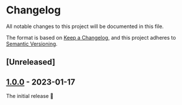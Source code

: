 # Changelog
All notable changes to this project will be documented in this file.

The format is based on [Keep a Changelog](https://keepachangelog.com/en/1.0.0/),
and this project adheres to [Semantic Versioning](https://semver.org/spec/v2.0.0.html).

## [Unreleased]

## [1.0.0] - 2023-01-17

The initial release 🎉

[1.0.0]: https://codeberg.org/apfelkompott/firefox-microsoftonline-stay-signed-in/src/tag/1.0.0
